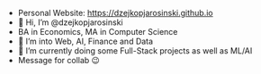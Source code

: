- Personal Website: https://dzejkopjarosinski.github.io
- 👋 Hi, I’m @dzejkopjarosinski
- BA in Economics, MA in Computer Science
- 👀 I’m into Web, AI, Finance and Data
- 🌱 I’m currently doing some Full-Stack projects as well as ML/AI
- Message for collab 😉

